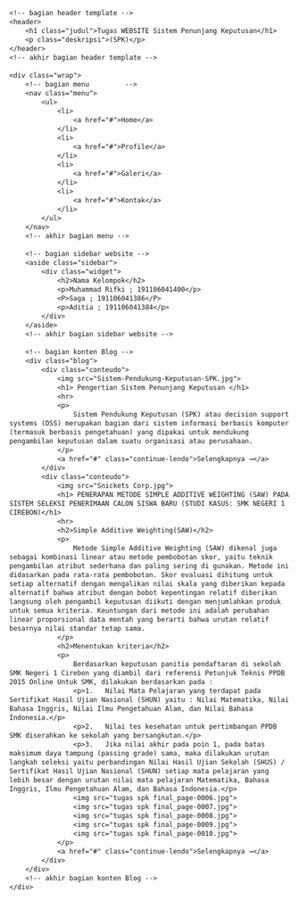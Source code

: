 <html>
<head>
	<title>WEBSITE Tugas SPK</title>
	<link rel="stylesheet" type="text/css" href="style web.css">
</head>
<body>
	
	<!-- bagian header template -->
	<header>
		<h1 class="judul">Tugas WEBSITE Sistem Penunjang Keputusan</h1>
		<p class="deskripsi">(SPK)</p>
	</header>
	<!-- akhir bagian header template -->
	
	<div class="wrap">
		<!-- bagian menu		 -->
		<nav class="menu">
			<ul>
				<li>
					<a href="#">Home</a>
				</li>
				<li>
					<a href="#">Profile</a>
				</li>
				<li>
					<a href="#">Galeri</a>
				</li>
                <li>
					<a href="#">Kontak</a>
				</li>
			</ul>
		</nav>
		<!-- akhir bagian menu -->
 
		<!-- bagian sidebar website -->
		<aside class="sidebar">
			<div class="widget">
				<h2>Nama Kelompok</h2>
				<p>Muhammad Rifki ; 191106041400</p>
				<P>Saga ; 191106041386</P>
				<p>Aditia ; 191106041384</p>
			</div>
		</aside>
		<!-- akhir bagian sidebar website -->
 
		<!-- bagian konten Blog -->
		<div class="blog">
			<div class="conteudo">
				<img src="Sistem-Pendukung-Keputusan-SPK.jpg">
				<h1> Pengertian Sistem Penunjang Keputusan </h1>
				<hr>
				<p>
					Sistem Pendukung Keputusan (SPK) atau decision support systems (DSS) merupakan bagian dari sistem informasi berbasis komputer (termasuk berbasis pengetahuan) yang dipakai untuk mendukung pengambilan keputusan dalam suatu organisasi atau perusahaan.
				</p>				
				<a href="#" class="continue-lendo">Selengkapnya →</a>
			</div>
			<div class="conteudo">
				<img src="Snickets Corp.jpg">
				<h1> PENERAPAN METODE SIMPLE ADDITIVE WEIGHTING (SAW) PADA SISTEM SELEKSI PENERIMAAN CALON SISWA BARU (STUDI KASUS: SMK NEGERI 1 CIREBON)</h1>
				<hr>
				<h2>Simple Additive Weighting(SAW)</h2>
				<p>
					Metode Simple Additive Weighting (SAW) dikenal juga sebagai kombinasi linear atau metode pembobotan skor, yaitu teknik pengambilan atribut sederhana dan paling sering di gunakan. Metode ini didasarkan pada rata-rata pembobotan. Skor evaluasi dihitung untuk setiap alternatif dengan mengalikan nilai skala yang diberikan kepada alternatif bahwa atribut dengan bobot kepentingan relatif diberikan langsung oleh pengambil keputusan diikuti dengan menjumlahkan produk untuk semua kriteria. Keuntungan dari metode ini adalah perubahan linear proporsional data mentah yang berarti bahwa urutan relatif besarnya nilai standar tetap sama.
				</p>
				<h2>Menentukan kriteria</h2>
				<p>
					Berdasarkan keputusan panitia pendaftaran di sekolah SMK Negeri 1 Cirebon yang diambil dari referensi Petunjuk Teknis PPDB 2015 Online Untuk SMK, dilakukan berdasarkan pada :
					<p>1.	Nilai Mata Pelajaran yang terdapat pada Sertifikat Hasil Ujian Nasional (SHUN) yaitu : Nilai Matematika, Nilai Bahasa Inggris, Nilai Ilmu Pengetahuan Alam, dan Nilai Bahasa Indonesia.</p>
					<p>2.	Nilai tes kesehatan untuk pertimbangan PPDB SMK diserahkan ke sekolah yang bersangkutan.</p>
					<p>3.	Jika nilai akhir pada poin 1, pada batas maksimum daya tampung (passing grade) sama, maka dilakukan urutan langkah seleksi yaitu perbandingan Nilai Hasil Ujian Sekolah (SHUS) / Sertifikat Hasil Ujian Nasional (SHUN) setiap mata pelajaran yang lebih besar dengan urutan nilai mata pelajaran Matematika, Bahasa Inggris, Ilmu Pengetahuan Alam, dan Bahasa Indonesia.</p>
					<img src="tugas spk final_page-0006.jpg">
					<img src="tugas spk final_page-0007.jpg">
					<img src="tugas spk final_page-0008.jpg">
					<img src="tugas spk final_page-0009.jpg">
					<img src="tugas spk final_page-0010.jpg">
				</p>
				<a href="#" class="continue-lendo">Selengkapnya →</a>
			</div>
		</div>
		<!-- akhir bagian konten Blog -->
	</div>
 
</body>
</html>
